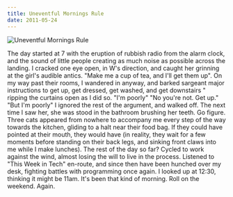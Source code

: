 ```yaml
---
title: Uneventful Mornings Rule
date: 2011-05-24
---
```


![Uneventful Mornings Rule](https://source.unsplash.com/03UCoidYvXw/1600x900)

The day started at 7 with the eruption of rubbish radio from the alarm clock, and the sound of little people creating as much noise as possible across the landing. I cracked one eye open, in W's direction, and caught her grinning at the girl's audible antics. "Make me a cup of tea, and I'll get them up". On my way past their rooms, I wandered in anyway, and barked sargeant major instructions to get up, get dressed, get washed, and get downstairs " ripping the curtains open as I did so. "I'm poorly" "No you're not. Get up." "But I'm poorly" I ignored the rest of the argument, and walked off. The next time I saw her, she was stood in the bathroom brushing her teeth. Go figure. Three cats appeared from nowhere to accompany me every step of the way towards the kitchen, gliding to a halt near their food bag. If they could have pointed at their mouth, they would have (in reality, they wait for a few moments before standing on their back legs, and sinking front claws into me while I make lunches). The rest of the day so far? Cycled to work against the wind, almost losing the will to live in the process. Listened to "This Week in Tech" en-route, and since then have been hunched over my desk, fighting battles with programming once again. I looked up at 12:30, thinking it might be 11am. It's been that kind of morning. Roll on the weekend. Again.